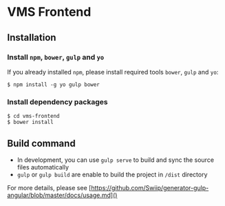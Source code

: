 # VMS Frontend

## Installation

### Install `npm`, `bower`, `gulp` and `yo`

If you already installed `npm`, please install required tools `bower`, `gulp` and `yo`:

```
$ npm install -g yo gulp bower
```

### Install dependency packages

```
$ cd vms-frontend
$ bower install
```

## Build command

- In development, you can use `gulp serve` to build and sync the source files automatically
- `gulp` or `gulp build` are enable to build the project in `/dist` directory


For more details, please see [https://github.com/Swiip/generator-gulp-angular/blob/master/docs/usage.md]()